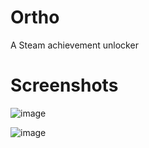 # Ortho
A Steam achievement unlocker


# Screenshots
![image](https://raw.githubusercontent.com/VovoloGames/Ortho-Unlocker/main/screenshots/screenshot1.png)

![image](https://raw.githubusercontent.com/VovoloGames/Ortho-Unlocker/main/screenshots/screenshot2.png)
